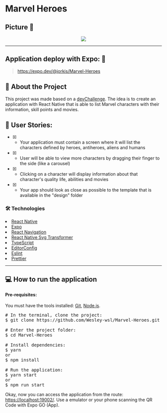 # Marvel Heroes

## Picture 📸

<p align='center'> <img src='https://i.imgur.com/IroCUou.png'/></p>

<hr/>

## Application deploy with Expo: :dash:

> https://expo.dev/@jorkis/Marvel-Heroes

## 📜 About the Project

This project was made based on a <a href="https://www.devchallenge.com.br/challenges/5edabfda693fca2236c83cc7/details">devChallenge</a>. The idea is to create an application with React Native that is able to list Marvel characters with their information, skill points and movies. 

## 📗 User Stories:

 - [x] - Your application must contain a screen where it will list the characters defined by heroes, antiheroes, aliens and humans
 - [x] - User will be able to view more characters by dragging their finger to the side (like a carousel)
 - [x] - Clicking on a character will display information about that character's quality life, abilities and movies
 - [x] - Your app should look as close as possible to the template that is available in the "design" folder 

### 🛠 Technologies

<li><a href="https://reactnative.dev">React Native</a></li>
<li><a href="https://expo.dev">Expo</a></li>
<li><a href="https://reactnavigation.org/docs/getting-started/">React Navigation</a></li>
<li><a href="https://github.com/kristerkari/react-native-svg-transformer">React Native Svg Transformer</a></li>
<li><a href="https://www.typescriptlang.org">TypeScript</a></li>
<li><a href="https://editorconfig.org">EditorConfig</a></li>
<li><a href="https://eslint.org">Eslint</a></li>
<li><a href="https://prettier.io">Prettier</a></li>


<hr/>

## 💻 How to run the application

#### Pre-requisites:
You must have the tools installed:  <a href="">Git</a>, <a href="">Node.js</a>.

<pre>
# In the terminal, clone the project:
$ git clone https://github.com/Wesley-wsl/Marvel-Heroes.git

# Enter the project folder:
$ cd Marvel-Heroes

# Install dependencies:
$ yarn
or
$ npm install

# Run the application:
$ yarn start
or
$ npm run start
</pre>

Okay, now you can access the application from the route:  <a href="https://localhost:19002/">https://localhost:19002/</a>. Use a emulator or your phone scanning the QR Code with Expo GO (App).
